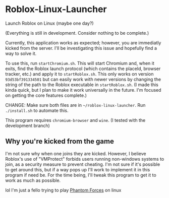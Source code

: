 # Roblox-Linux-Launcher
Launch Roblox on Linux (maybe one day?)

(Everything is still in development. Consider nothing to be complete.)

Currently, this application works as expected; however, you are immediatly kicked from the server. I'll be investigating this issue and hopefully find a way to solve it.

To use this, run `startChromium.sh`. This will start Chromium and, when it exits, find the Roblox launch protocol (which contains the placeId, browser tracker, etc.) and apply it to `startRoblox.sh`. This only works on version `93d53bf391334501` but can easily work with newer versions by changing the string of the path to the Roblox executable in `startRoblox.sh`. (I made this kinda quick, but I plan to make it work universally in the future. I'm focused on getting the core features complete.)

CHANGE: Make sure both files are in `~/roblox-linux-launcher`. Run `./install.sh` to automate this.

This program requires `chromium-browser` and `wine`. (I tested with the development branch)

## Why you're kicked from the game
I'm not sure why when one joins they are kicked. However, I believe Roblox's use of "VMProtect" forbids users running non-windows systems to join, as a security measure to prevent cheating. I'm not sure if it's possible to get around this, but if a way pops up I'll work to implement it in this program if need be. For the time being, I'll tweak this program to get it to work as much as possible.

lol I'm just a fello trying to play [Phantom Forces](https://www.roblox.com/games/292439477/Phantom-Forces) on linux
